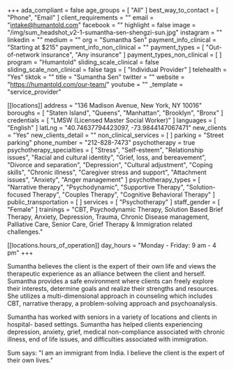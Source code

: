 +++
ada_compliant = false
age_groups = [ "All" ]
best_way_to_contact = [ "Phone", "Email" ]
client_requirements = ""
email = "intake@humantold.com"
facebook = ""
highlight = false
image = "/img/sum_headshot_v2-1-sumantha-sen-shengzi-sun.jpg"
instagram = ""
linkedin = ""
medium = ""
org = "Sumantha Sen"
payment_info_clinical = "Starting at $215"
payment_info_non_clinical = ""
payment_types = [ "Out-of-network insurance", "Any insurance" ]
payment_types_non_clinical = [ ]
program = "Humantold"
sliding_scale_clinical = false
sliding_scale_non_clinical = false
tags = [ "Individual Provider" ]
telehealth = "Yes"
tiktok = ""
title = "Sumantha Sen"
twitter = ""
website = "https://humantold.com/our-team/"
youtube = ""
_template = "service_provider"

[[locations]]
address = "136 Madison Avenue, New York, NY 10016"
boroughs = [ "Staten Island", "Queens", "Manhattan", "Brooklyn", "Bronx" ]
credentials = [ "LMSW (Licensed Master Social Worker)" ]
languages = [ "English" ]
latLng = "40.74637794423097, -73.9844147067471"
new_clients = "Yes"
new_clients_detail = ""
non_clinical_services = [ ]
parking = "Street parking"
phone_number = "212-828-7473"
psychotherapy = true
psychotherapy_specialties = [
  "Stress",
  "Self-esteem",
  "Relationship issues",
  "Racial and cultural identity",
  "Grief, loss, and bereavement",
  "Divorce and separation",
  "Depression",
  "Cultural adjustment",
  "Coping skills",
  "Chronic illness",
  "Caregiver stress and support",
  "Attachment issues",
  "Anxiety",
  "Anger management"
]
psychotherapy_types = [
  "Narrative therapy",
  "Psychodynamic",
  "Supportive Therapy",
  "Solution-focused Therapy",
  "Couples Therapy",
  "Cognitive Behavioral Therapy"
]
public_transportation = [ ]
services = [ "Psychotherapy" ]
staff_gender = [ "Female" ]
trainings = "CBT, Psychodynamic Therapy, Solution Based Brief Therapy, Anxiety, Depression, Trauma, Chronic Disease management, Palliative Care, Senior Care, Grief Therapy & Immigration related challenges."

  [[locations.hours_of_operation]]
  day_hours = "Monday - Friday: 9 am - 4 pm"
+++

Sumantha believes the client is the expert of their own life and views the therapeutic experience as an alliance between the client and herself. Sumantha provides a safe environment where clients can freely explore their interests, determine goals and realize their strengths and resources. She utilizes a multi-dimensional approach in counseling which includes CBT, narrative therapy, a problem-solving approach and psychoanalysis.  
  
Sumantha has worked with seniors in a variety of locations and clients in hospital- based settings. Sumantha has helped clients experiencing depression, anxiety, grief, medical non-compliance associated with chronic illness, end of life issues, and difficulties associated with immigration.  
  
Sum says: "I am an immigrant from India. I believe the client is the expert of their own lives."
